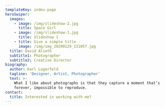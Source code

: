 ```yaml
---
templateKey: index-page
heroSwiper:
  images:
    - image: /img/slideshow-2.jpg
      title: Space Girl
    - image: /img/slideshow-1.jpg
      title: Slideshow 1
    - title: Give a simple title
      image: /img/img_20200129_131057.jpg
  title: David Alioth
  subtitle1: Photographer
  subtitle2: Creative Director
biography:
  author: Karl Lagerfeld
  tagline: 'Designer, Artist, Photographer'
  text: >-
    What I like about photographs is that they capture a moment that’s gone
    forever, impossible to reproduce.
contact:
  title: Interested in working with me?
---
```

